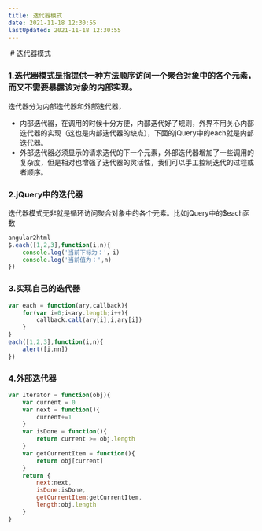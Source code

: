 ```yaml
---
title: 迭代器模式
date: 2021-11-18 12:30:55
lastUpdated: 2021-11-18 12:30:55
---
```


<img src="">
# 迭代器模式

### 1.迭代器模式是指提供一种方法顺序访问一个聚合对象中的各个元素，而又不需要暴露该对象的内部实现。
迭代器分为内部迭代器和外部迭代器，
* 内部迭代器，在调用的时候十分方便，内部迭代好了规则，外界不用关心内部迭代器的实现（这也是内部迭代器的缺点），下面的jQuery中的each就是内部迭代器。
* 外部迭代器必须显示的请求迭代的下一个元素，外部迭代器增加了一些调用的复杂度，但是相对也增强了迭代器的灵活性，我们可以手工控制迭代的过程或者顺序。
### 2.jQuery中的迭代器
迭代器模式无非就是循环访问聚合对象中的各个元素。比如jQuery中的$each函数
```js
angular2html
$.each([1,2,3],function(i,n){
    console.log('当前下标为：'，i)
    console.log('当前值为：',n)
})
```
### 3.实现自己的迭代器
```js
var each = function(ary,callback){
    for(var i=0;i<ary.length;i++){
        callback.call(ary[i],i,ary[i])
    }
}
each([1,2,3],function(i,n){
    alert([i,nn])
})
```
### 4.外部迭代器
````js
var Iterator = function(obj){
    var current = 0
    var next = function(){
        current+=1
    }
    var isDone = function(){
        return current >= obj.length
    }
    var getCurrentItem = function(){
        return obj[current]
    }
    return {
        next:next,
        isDone:isDone,
        getCurrentItem:getCurrentItem,
        length:obj.length
    }
}
````